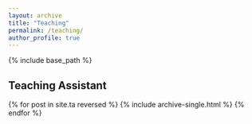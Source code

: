 ```yaml
---
layout: archive
title: "Teaching"
permalink: /teaching/
author_profile: true
---
```


{% include base_path %}

<!--

{% for post in site.teaching reversed %}
  {% include archive-single.html %}
{% endfor %}

-->

<h2> Teaching Assistant </h2>

{% for post in site.ta reversed %}
  {% include archive-single.html %}
{% endfor %}  

